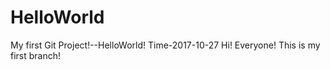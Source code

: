 # HelloWorld
My first Git Project!--HelloWorld! Time-2017-10-27
Hi! Everyone! 
This is my first branch!
